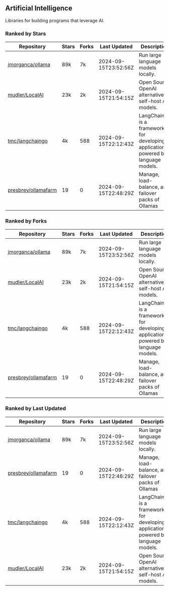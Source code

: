 ## Artificial Intelligence

Libraries for building programs that leverage AI.

### Ranked by Stars

| Repository | Stars | Forks | Last Updated | Description | 
|------------|-------|-------|--------------|-------------|
| [jmorganca/ollama](https://github.com/jmorganca/ollama) | 89k | 7k | 2024-09-15T23:52:56Z |  Run large language models locally. |
| [mudler/LocalAI](https://github.com/mudler/LocalAI) | 23k | 2k | 2024-09-15T21:54:15Z |  Open Source OpenAI alternative, self-host AI models. |
| [tmc/langchaingo](https://github.com/tmc/langchaingo) | 4k | 588 | 2024-09-15T22:12:43Z |  LangChainGo is a framework for developing applications powered by language models. |
| [presbrey/ollamafarm](https://github.com/presbrey/ollamafarm) | 19 | 0 | 2024-09-15T22:48:29Z |  Manage, load-balance, and failover packs of Ollamas |

### Ranked by Forks

| Repository | Stars | Forks | Last Updated | Description | 
|------------|-------|-------|--------------|-------------|
| [jmorganca/ollama](https://github.com/jmorganca/ollama) | 89k | 7k | 2024-09-15T23:52:56Z |  Run large language models locally. |
| [mudler/LocalAI](https://github.com/mudler/LocalAI) | 23k | 2k | 2024-09-15T21:54:15Z |  Open Source OpenAI alternative, self-host AI models. |
| [tmc/langchaingo](https://github.com/tmc/langchaingo) | 4k | 588 | 2024-09-15T22:12:43Z |  LangChainGo is a framework for developing applications powered by language models. |
| [presbrey/ollamafarm](https://github.com/presbrey/ollamafarm) | 19 | 0 | 2024-09-15T22:48:29Z |  Manage, load-balance, and failover packs of Ollamas |

### Ranked by Last Updated

| Repository | Stars | Forks | Last Updated | Description | 
|------------|-------|-------|--------------|-------------|
| [jmorganca/ollama](https://github.com/jmorganca/ollama) | 89k | 7k | 2024-09-15T23:52:56Z |  Run large language models locally. |
| [presbrey/ollamafarm](https://github.com/presbrey/ollamafarm) | 19 | 0 | 2024-09-15T22:48:29Z |  Manage, load-balance, and failover packs of Ollamas |
| [tmc/langchaingo](https://github.com/tmc/langchaingo) | 4k | 588 | 2024-09-15T22:12:43Z |  LangChainGo is a framework for developing applications powered by language models. |
| [mudler/LocalAI](https://github.com/mudler/LocalAI) | 23k | 2k | 2024-09-15T21:54:15Z |  Open Source OpenAI alternative, self-host AI models. |

